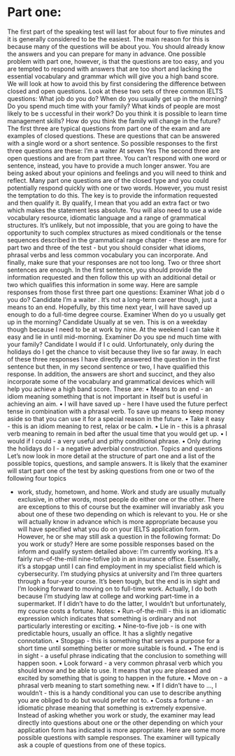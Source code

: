 # Part one:

The first part of the speaking test will last for about four to
five minutes and it is generally considered to be the easiest.
The main reason for this is because many of the questions will be about you. You should already know the answers and
you can prepare for many in advance. One possible problem
with part one, however, is that the questions are too easy,
and you are tempted to respond with answers that are too
short and lacking the essential vocabulary and grammar
which will give you a high band score. We will look at how to
avoid this by first considering the difference between closed
and open questions.
Look at these two sets of three common IELTS questions:
What job do you do?
When do you usually get up in the morning?
Do you spend much time with your family?
What kinds of people are most likely to be s uccessful in
their work?
Do you think it is possible to learn time management
skills?
How do you think the family will change in the future?
The first three are typical questions from part one of the
exam and are examples of closed questions. These are
questions that can be answered with a single word or a short
sentence. So possible responses to the first three questions
are these: I’m a waiter
At seven
Yes
The second three are open questions and are from part
three. You can’t respond with one word or sentence, instead,
you have to provide a much longer answer. You are being
asked about your opinions and feelings and you will need to
think and reflect.
Many part one questions are of the closed type and you
could potentially respond quickly with one or two words.
However, you must resist the temptation to do this. The key
is to provide the information requested and then qualify it.
By qualify, I mean that you add an extra fact or two which
makes the statement less absolute.
You will also need to use a wide vocabulary resource,
idiomatic language and a range of grammatical structures.
It’s unlikely, but not impossible, that you are going to have
the opportunity to such complex structures as mixed
conditionals or the tense sequences described in the
grammatical range chapter - these are more for part two and
three of the test - but you should consider what idioms,
phrasal verbs and less common vocabulary you can
incorporate.
And finally, make sure that your responses are not too long.
Two or three short sentences are enough. In the first
sentence, you should provide the information requested and
then follow this up with an additional detail or two which
qualifies this information in some way.
Here are sample responses from those first three part one
questions:
Examiner
What job d o you do?
Candidate
I’m a waiter . It’s not a long-term career though, just a
means to an end. Hopefully, by this time next year, I will
have saved up enough to do a full-time degree course.
Examiner
When do yo u usually get up in the morning?
Candidate
Usually at se ven. This is on a weekday though because I
need to be at work by nine. At the weekend I can take it
easy and lie in until mid-morning.
Examiner
Do you spe nd much time with your family?
Candidate
I would if I c ould. Unfortunately, only during the holidays
do I get the chance to visit because they live so far away.
In each of these three responses I have directly answered
the question in the first sentence but then, in my second
sentence or two, I have qualified this response. In addition,
the answers are short and succinct, and they also
incorporate some of the vocabulary and grammatical devices
which will help you achieve a high band score.
These are:
• Means to an end - an idiom meaning something that is not
important in itself but is useful in achieving an aim.
• I will have saved up - here I have used the future perfect
tense in combination with a phrasal verb. To save up means
to keep money aside so that you can use it for a special
reason in the future.
• Take it easy - this is an idiom meaning to rest, relax or be
calm.
• Lie in - this is a phrasal verb meaning to remain in bed
after the usual time that you would get up.
• I would if I could - a very useful and pithy conditional
phrase.
• Only during the holidays do I - a negative adverbial
construction.
Topics and questions
Let’s now look in more detail at the structure of part one and
a list of the possible topics, questions, and sample answers.
It is likely that the examiner will start part one of the test by
asking questions from one or two of the following four topics
- work, study, hometown, and home. Work and study are
usually mutually exclusive, in other words, most people do
either one or the other. There are exceptions to this of course
but the examiner will invariably ask you about one of these
two depending on which is relevant to you. He or she will
actually know in advance which is more appropriate because
you will have specified what you do on your IELTS application
form. However, he or she may still ask a question in the
following format: Do you work or study?
Here are some possible responses based on the inform and
qualify system detailed above:
I’m currently working. It’s a fairly run-of-the-mill nine-tofive
job in an insurance office. Essentially, it’s a stopgap
until I can find employment in my specialist field which is
cybersecurity.
I’m studying physics at university and I’m three quarters
through a four-year course. It’s been tough, but the end is
in sight and I’m looking forward to moving on to full-time
work.
Actually, I do both because I’m studying law at college and
working part-time in a supermarket. If I didn’t have to do
the latter, I wouldn’t but unfortunately, my course costs a
fortune.
Notes:
• Run-of-the-mill - this is an idiomatic expression which
indicates that something is ordinary and not particularly
interesting or exciting.
• Nine-to-five job - is one with predictable hours, usually an
office. It has a slightly negative connotation.
• Stopgap - this is something that serves a purpose for a
short time until something better or more suitable is found.
• The end is in sight - a useful phrase indicating that the
conclusion to something will happen soon.
• Look forward - a very common phrasal verb which you
should know and be able to use. It means that you are
pleased and excited by something that is going to happen in
the future.
• Move on - a phrasal verb meaning to start something new.
• If I didn’t have to …, I wouldn’t - this is a handy conditional
you can use to describe anything you are obliged to do but
would prefer not to.
• Costs a fortune - an idiomatic phrase meaning that
something is extremely expensive.
Instead of asking whether you work or study, the examiner
may lead directly into questions about one or the other
depending on which your application form has indicated is
more appropriate. Here are some more possible questions
with sample responses. The examiner will typically ask a
couple of questions from one of these topics.